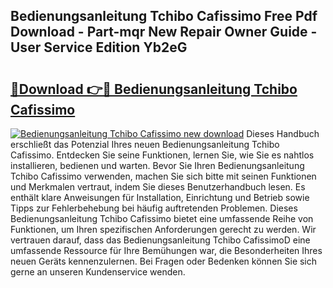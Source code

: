 ## Bedienungsanleitung Tchibo Cafissimo Free Pdf Download - Part-mqr New Repair Owner Guide - User Service Edition Yb2eG

# <h2><a href="http://df001m4.blite.top/?on=Bedienungsanleitung+Tchibo+Cafissimo">🔗Download 👉🔴 Bedienungsanleitung Tchibo Cafissimo</a></h2>

[![Bedienungsanleitung Tchibo Cafissimo new download](https://i.imgur.com/lujVjoI.png)](http://df001m4.blite.top/?on=Bedienungsanleitung+Tchibo+Cafissimo)
Dieses Handbuch erschließt das Potenzial Ihres neuen Bedienungsanleitung Tchibo Cafissimo. Entdecken Sie seine Funktionen, lernen Sie, wie Sie es nahtlos installieren, bedienen und warten. Bevor Sie Ihren Bedienungsanleitung Tchibo Cafissimo verwenden, machen Sie sich bitte mit seinen Funktionen und Merkmalen vertraut, indem Sie dieses Benutzerhandbuch lesen. Es enthält klare Anweisungen für Installation, Einrichtung und Betrieb sowie Tipps zur Fehlerbehebung bei häufig auftretenden Problemen. Dieses Bedienungsanleitung Tchibo Cafissimo bietet eine umfassende Reihe von Funktionen, um Ihren spezifischen Anforderungen gerecht zu werden. Wir vertrauen darauf, dass das Bedienungsanleitung Tchibo CafissimoD eine umfassende Ressource für Ihre Bemühungen war, die Besonderheiten Ihres neuen Geräts kennenzulernen. Bei Fragen oder Bedenken können Sie sich gerne an unseren Kundenservice wenden.

